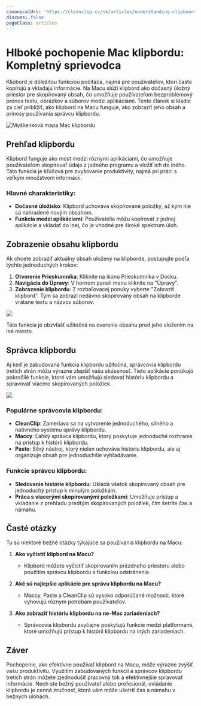 ```yaml
---
canonicalUrl: 'https://cleanclip.cc/sk/articles/understanding-clipboard-on-mac-guide'
discuss: false
pageClass: articles
---
```


# Hlboké pochopenie Mac klipbordu: Kompletný sprievodca

Klipbord je dôležitou funkciou počítača, najmä pre používateľov, ktorí často kopírujú a vkladajú informácie. Na Macu slúži klipbord ako dočasný úložný priestor pre skopírovaný obsah, čo umožňuje používateľom bezproblémový prenos textu, obrázkov a súborov medzi aplikáciami. Tento článok si kladie za cieľ priblížiť, ako klipbord na Macu funguje, ako zobraziť jeho obsah a prínosy používania správcu klipbordu.

![Myšlienková mapa Mac klipbordu](/images/mac-clipboard-mind-map.png)

## Prehľad klipbordu

Klipbord funguje ako most medzi rôznymi aplikáciami, čo umožňuje používateľom skopírovať údaje z jedného programu a vložiť ich do iného. Táto funkcia je kľúčová pre zvyšovanie produktivity, najmä pri práci s veľkým množstvom informácií.

### Hlavné charakteristiky:
- **Dočasné úložisko**: Klipbord uchováva skopírované položky, až kým nie sú nahradené novým obsahom.
- **Funkcia medzi aplikáciami**: Používatelia môžu kopírovať z jednej aplikácie a vkladať do inej, čo je vhodné pre široké spektrum úloh.

## Zobrazenie obsahu klipbordu

Ak chcete zobraziť aktuálny obsah uložený na klipborde, postupujte podľa týchto jednoduchých krokov:

1. **Otvorenie Prieskumníka**: Kliknite na ikonu Prieskumníka v Docku.
2. **Navigácia do Úpravy**: V hornom paneli menu kliknite na "Úpravy".
3. **Zobrazenie klipbordu**: Z rozbaľovacej ponuky vyberte "Zobraziť klipbord". Tým sa zobrazí nedávno skopírovaný obsah na klipborde vrátane textu a názvov súborov.

![](/images/blogs/view_macos_clipboard_step1.png)

Táto funkcia je obzvlášť užitočná na overenie obsahu pred jeho vložením na iné miesto.

## Správca klipbordu

Aj keď je zabudovaná funkcia klipbordu užitočná, správcovia klipbordu tretích strán môžu výrazne zlepšiť vašu skúsenosť. Tieto aplikácie ponúkajú pokročilé funkcie, ktoré vám umožňujú sledovať históriu klipbordu a spravovať viacero skopírovaných položiek.

![](/images/mac_clipboard_manager_cleanclip_copied_lists.png)

### Populárne správcovia klipbordu:
- **CleanClip**: Zameriava sa na vytvorenie jednoduchého, silného a natívneho systému správy klipbordu.
- **Maccy**: Ľahký správca klipbordu, ktorý poskytuje jednoduché rozhranie na prístup k histórii klipbordu.
- **Paste**: Silný nástroj, ktorý nielen uchováva históriu klipbordu, ale aj organizuje obsah pre jednoduchšie vyhľadávanie.

### Funkcie správcu klipbordu:
- **Sledovanie histórie klipbordu**: Ukladá všetok skopírovaný obsah pre jednoduchý prístup k minulým položkám.
- **Práca s viacerými skopírovanými položkami**: Umožňuje prístup a vkladanie z prehľadu predtým skopírovaných položiek, čím šetríte čas a námahu.

## Časté otázky

Tu sú niektoré bežné otázky týkajúce sa používania klipbordu na Macu:

1. **Ako vyčistiť klipbord na Macu?**
   - Klipbord môžete vyčistiť skopírovaním prázdneho priestoru alebo použitím správcu klipbordu s funkciou odstránenia.

2. **Aké sú najlepšie aplikácie pre správu klipbordu na Macu?**
   - Maccy, Paste a CleanClip sú vysoko odporúčané možnosti, ktoré vyhovujú rôznym potrebám používateľov.

3. **Ako zobraziť históriu klipbordu na ne-Mac zariadeniach?**
   - Správcovia klipbordu zvyčajne poskytujú funkcie medzi platformami, ktoré umožňujú prístup k histórii klipbordu na iných zariadeniach.

## Záver

Pochopenie, ako efektívne používať klipbord na Macu, môže výrazne zvýšiť vašu produktivitu. Využitím zabudovaných funkcií a správcov klipbordu tretích strán môžete zjednodušiť pracovný tok a efektívnejšie spravovať informácie. Nech ste bežný používateľ alebo profesionál, ovládanie klipbordu je cenná zručnosť, ktorá vám môže ušetriť čas a námahu v bežných úlohách.